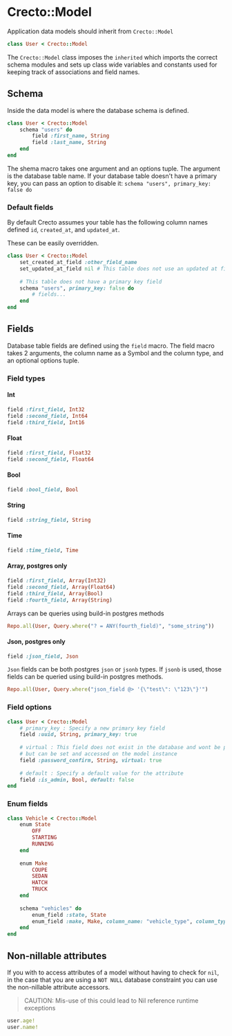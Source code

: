 # Crecto::Model

Application data models should inherit from `Crecto::Model`

```ruby
class User < Crecto::Model
```

The `Crecto::Model` class imposes the `inherited`  which imports the correct schema modules and sets up class wide variables and constants used for keeping track of associations and field names.

## Schema

Inside the data model is where the database schema is defined.

```ruby
class User < Crecto::Model
    schema "users" do
        field :first_name, String
        field :last_name, String
    end
end
```

The shema macro takes one argument and an options tuple.  The argument is the database table name.  If your database table doesn't have a primary key, you can pass an option to disable it: `schema "users", primary_key: false do`

### Default fields

By default Crecto assumes your table has the following column names defined `id`, `created_at`, and `updated_at`.

These can be easily overridden.

```ruby
class User < Crecto::Model
    set_created_at_field :other_field_name
    set_updated_at_field nil # This table does not use an updated at field
    
    # This table does not have a primary key field
    schema "users", primary_key: false do
        # fields...
    end
end
```

## Fields

Database table fields are defined using the `field` macro.  The field macro takes 2 arguments, the column name as a Symbol and the column type, and an optional options tuple.

### Field types

#### Int

```ruby
field :first_field, Int32
field :second_field, Int64
field :third_field, Int16
```

#### Float

```ruby
field :first_field, Float32
field :second_field, Float64
```

#### Bool

```ruby
field :bool_field, Bool
```

#### String

```ruby
field :string_field, String
```

#### Time

```ruby
field :time_field, Time
```

#### Array, postgres only

```ruby
field :first_field, Array(Int32)
field :second_field, Array(Float64)
field :third_field, Array(Bool)
field :fourth_field, Array(String)
```

Arrays can be queries using build-in postgres methods

```ruby
Repo.all(User, Query.where("? = ANY(fourth_field)", "some_string"))
```

#### Json, postgres only

```ruby
field :json_field, Json
```

`Json` fields can be both postgres `json` or `jsonb` types.  If `jsonb` is used, those fields can be queried using build-in postgres methods.

```ruby
Repo.all(User, Query.where("json_field @> '{\"test\": \"123\"}'")
```

### Field options

```ruby
class User < Crecto::Model    
    # primary_key : Specify a new primary key field
    field :uuid, String, primary_key: true
    
    # virtual : This field does not exist in the database and wont be pesisted.
    # but can be set and accessed on the model instance
    field :password_confirm, String, virtual: true
    
    # default : Specify a default value for the attribute
    field :is_admin, Bool, default: false
end
```

### Enum fields

```ruby
class Vehicle < Crecto::Model
    enum State
        OFF
        STARTING
        RUNNING
    end
    
    enum Make
        COUPE
        SEDAN
        HATCH
        TRUCK
    end
    
    schema "vehicles" do
        enum_field :state, State
        enum_field :make, Make, column_name: "vehicle_type", column_type: Int32
    end
end
```

## Non-nillable attributes

If you with to access attributes of a model without having to check for `nil`, in the case that you are using a `NOT NULL` database constraint you can use the non-nillable attribute accessors.

> CAUTION: Mis-use of this could lead to Nil reference runtime exceptions

```ruby
user.age!
user.name!
```

